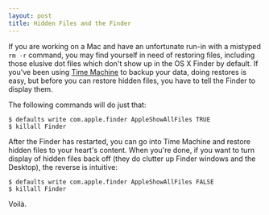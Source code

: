 ```yaml
---
layout: post
title: Hidden Files and the Finder
---
```


If you are working on a Mac and have an unfortunate run-in with a
mistyped <code>rm -r</code> command, you may find yourself in need of
restoring files, including those elusive dot files which don't show up
in the OS X Finder by default. If you've been using [Time
Machine](http://www.apple.com/macosx/features/timemachine.html) to
backup your data, doing restores is easy, but before you can restore
hidden files, you have to tell the Finder to display them.

The following commands will do just that:

```
$ defaults write com.apple.finder AppleShowAllFiles TRUE
$ killall Finder
```

After the Finder has restarted, you can go into Time Machine and restore
hidden files to your heart's content. When you're done, if you want to
turn display of hidden files back off (they do clutter up Finder windows
and the Desktop), the reverse is intuitive:

```
$ defaults write com.apple.finder AppleShowAllFiles FALSE
$ killall Finder
```

Voil&agrave;.
